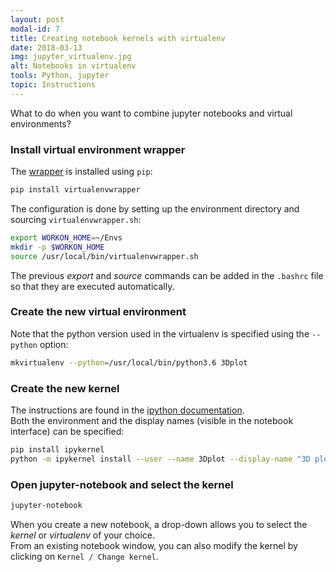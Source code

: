 ```yaml
---
layout: post
modal-id: 7
title: Creating notebook kernels with virtualenv
date: 2018-03-13
img: jupyter_virtualenv.jpg
alt: Notebooks in virtualenv
tools: Python, jupyter
topic: Instructions
---
```


What to do when you want to combine jupyter notebooks and virtual environments?

### Install virtual environment wrapper

The [wrapper](https://virtualenvwrapper.readthedocs.io/en/latest/) is installed
using `pip`:
```bash
pip install virtualenvwrapper
```
The configuration is done by setting up the environment directory and
sourcing `virtualenvwrapper.sh`:
```bash
export WORKON_HOME=~/Envs
mkdir -p $WORKON_HOME
source /usr/local/bin/virtualenvwrapper.sh
```
The previous *export* and *source* commands can be added in the `.bashrc` file so that they are executed automatically.

### Create the new virtual environment
Note that the python version used in the virtualenv is specified using the `--python` option:
```bash
mkvirtualenv --python=/usr/local/bin/python3.6 3Dplot
```

### Create the new kernel
The instructions are found in the [ipython documentation](http://ipython.readthedocs.io/en/stable/install/kernel_install.html).     
Both the environment and the display names (visible in the notebook interface) can be specified:
```bash
pip install ipykernel
python -m ipykernel install --user --name 3Dplot --display-name "3D plotting"
```

### Open jupyter-notebook and select the kernel
```bash
jupyter-notebook
```
When you create a new notebook, a drop-down allows you to select the *kernel* or *virtualenv* of your choice.     
From an existing notebook window, you can also modify the kernel by clicking on `Kernel / Change kernel`.
